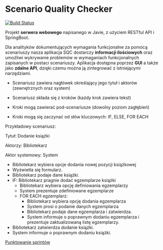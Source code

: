 # Scenario Quality Checker 

[![Build Status](https://travis-ci.org/jantechner/ScenarioQualityChecker.svg?branch=master)](https://travis-ci.org/jantechner/ScenarioQualityChecker)

Projekt **serwera webowego** napisanego w Javie, z użyciem RESTful API i SpringBoot.

Dla analityków dokumentujących wymagania funkcjonalne za pomocą scenariuszy nasza aplikacja SQC dostarczy **informacji ilościowych** oraz umożliwi wykrywanie problemów w wymaganiach funkcjonalnych zapisanych w postaci scenariuszy. Aplikacja dostępna poprzez **GUI** a także jako **zdalne API**, dzięki czemu można ją zintegrować z istniejącymi narzędziami.

- Scenariusz zawiera nagłówek określający jego tytuł i aktorów (zewnętrznych oraz system)

- Scenariusz składa się z kroków (każdy krok zawiera tekst)

- Kroki mogą zawierać pod-scenariusze (dowolny poziom zagłębień)

- Kroki mogą się zaczynać od słów kluczowych: IF, ELSE, FOR EACH


Przykładowy scenariusz:

Tytuł: Dodanie książki

Aktorzy: Bibliotekarz

Aktor systemowy: System

- Bibliotekarz wybiera opcje dodania nowej pozycji książkowej
- Wyświetla się formularz.
- Bibliotekarz podaje dane książki.
- IF: Bibliotekarz pragnie dodać egzemplarze książki
  - Bibliotekarz wybiera opcję definiowania egzemplarzy
  - System prezentuje zdefiniowane egzemplarze
  - FOR EACH egzemplarz:
    - Bibliotekarz wybiera opcję dodania egzemplarza
    - System prosi o podanie danych egzemplarza
    - Bibliotekarz podaje dane egzemplarza i zatwierdza.
    - System informuje o poprawnym dodaniu egzemplarza i prezentuje zaktualizowaną listę egzemplarzy.
- Bibliotekarz zatwierdza dodanie książki.
- System informuje o poprawnym dodaniu książki.

[Punktowanie sprintów](https://docs.google.com/spreadsheets/d/e/2PACX-1vSxEKEBzcopOqfu9OHFwQkD2oDQlztfqAW0Tf_IXjElZQyKDUrzl4-oxI78NQEHZaLh1Vorl2RSyEf3/pubhtml "Punktowanie sprintów")



